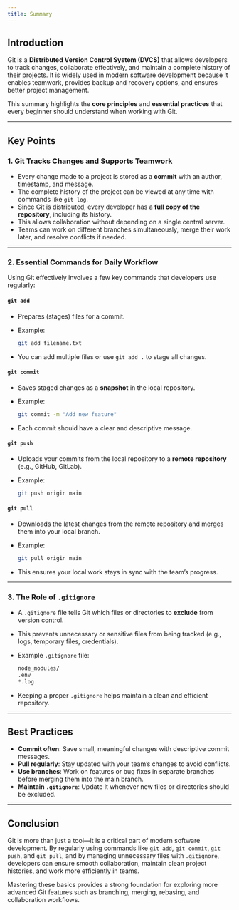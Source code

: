 ```yaml
---
title: Summary
---
```


## Introduction

Git is a **Distributed Version Control System (DVCS)** that allows developers to track changes, collaborate effectively, and maintain a complete history of their projects. It is widely used in modern software development because it enables teamwork, provides backup and recovery options, and ensures better project management.  

This summary highlights the **core principles** and **essential practices** that every beginner should understand when working with Git.

---

## Key Points

### 1. Git Tracks Changes and Supports Teamwork

- Every change made to a project is stored as a **commit** with an author, timestamp, and message.  
- The complete history of the project can be viewed at any time with commands like `git log`.  
- Since Git is distributed, every developer has a **full copy of the repository**, including its history.  
- This allows collaboration without depending on a single central server.  
- Teams can work on different branches simultaneously, merge their work later, and resolve conflicts if needed.

---

### 2. Essential Commands for Daily Workflow

Using Git effectively involves a few key commands that developers use regularly:

#### `git add`

- Prepares (stages) files for a commit.
- Example:  

  ```bash
  git add filename.txt
  ```

* You can add multiple files or use `git add .` to stage all changes.

#### `git commit`

* Saves staged changes as a **snapshot** in the local repository.
* Example:

  ```bash
  git commit -m "Add new feature"
  ```

* Each commit should have a clear and descriptive message.

#### `git push`

* Uploads your commits from the local repository to a **remote repository** (e.g., GitHub, GitLab).
* Example:

  ```bash
  git push origin main
  ```

#### `git pull`

* Downloads the latest changes from the remote repository and merges them into your local branch.
* Example:

  ```bash
  git pull origin main
  ```

* This ensures your local work stays in sync with the team’s progress.

---

### 3. The Role of `.gitignore`

* A `.gitignore` file tells Git which files or directories to **exclude** from version control.
* This prevents unnecessary or sensitive files from being tracked (e.g., logs, temporary files, credentials).
* Example `.gitignore` file:

  ```bash
  node_modules/
  .env
  *.log
  ```

* Keeping a proper `.gitignore` helps maintain a clean and efficient repository.

---

## Best Practices

* **Commit often**: Save small, meaningful changes with descriptive commit messages.
* **Pull regularly**: Stay updated with your team’s changes to avoid conflicts.
* **Use branches**: Work on features or bug fixes in separate branches before merging them into the main branch.
* **Maintain `.gitignore`**: Update it whenever new files or directories should be excluded.

---

## Conclusion

Git is more than just a tool—it is a critical part of modern software development. By regularly using commands like `git add`, `git commit`, `git push`, and `git pull`, and by managing unnecessary files with `.gitignore`, developers can ensure smooth collaboration, maintain clean project histories, and work more efficiently in teams.

Mastering these basics provides a strong foundation for exploring more advanced Git features such as branching, merging, rebasing, and collaboration workflows.
